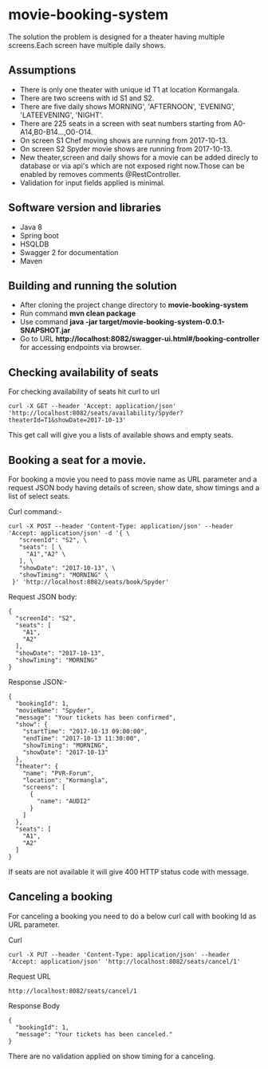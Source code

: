 # movie-booking-system

The solution the problem is designed for a theater having multiple screens.Each screen have multiple daily shows.

## Assumptions 
* There is only one theater with unique id T1 at location Kormangala.
* There are two screens with id S1 and S2.
* There are five daily shows MORNING', 'AFTERNOON', 'EVENING', 'LATEEVENING', 'NIGHT'.
* There are 225 seats in a screen with seat numbers starting from A0-A14,B0-B14...,O0-O14.
* On screen S1 Chef moving shows are running from 2017-10-13.
* On screen S2 Spyder movie shows are running from 2017-10-13.
* New theater,screen and daily shows for a movie can be added direcly to database or via api's which are not exposed right now.Those can be enabled by removes  comments @RestController.
* Validation for input fields applied is minimal.


## Software version and libraries 
* Java 8
* Spring boot
* HSQLDB
* Swagger 2 for documentation 
* Maven

## Building and running the solution  
* After cloning the project change  directory to **movie-booking-system**
* Run command **mvn clean package**
* Use command **java -jar target/movie-booking-system-0.0.1-SNAPSHOT.jar**
* Go to URL **http://localhost:8082/swagger-ui.html#/booking-controller** for accessing endpoints via browser.

## Checking availability of seats ##

For checking availability  of seats hit curl to url 

	curl -X GET --header 'Accept: application/json' 'http://localhost:8082/seats/availability/Spyder?theaterId=T1&showDate=2017-10-13'

This get call will give you a lists of available shows and empty seats.

## Booking a seat for a movie.

For booking a movie you need to pass movie name as URL parameter and a request JSON body having details of screen,
show date, show timings and a list of select seats.

Curl command:-

	curl -X POST --header 'Content-Type: application/json' --header 'Accept: application/json' -d '{ \ 
	   "screenId": "S2", \ 
	   "seats": [ \ 
	     "A1","A2" \ 
	   ], \ 
	   "showDate": "2017-10-13", \ 
	   "showTiming": "MORNING" \ 
	 }' 'http://localhost:8082/seats/book/Spyder'




Request JSON body:

	{
	  "screenId": "S2",
	  "seats": [
	    "A1",
	    "A2"
	  ],
	  "showDate": "2017-10-13",
	  "showTiming": "MORNING"
	}

Response JSON:-

	{
	  "bookingId": 1,
	  "movieName": "Spyder",
	  "message": "Your tickets has been confirmed",
	  "show": {
	    "startTime": "2017-10-13 09:00:00",
	    "endTime": "2017-10-13 11:30:00",
	    "showTiming": "MORNING",
	    "showDate": "2017-10-13"
	  },
	  "theater": {
	    "name": "PVR-Forum",
	    "location": "Kormangla",
	    "screens": [
	      {
	        "name": "AUDI2"
	      }
	    ]
	  },
	  "seats": [
	    "A1",
	    "A2"
	  ]
	}

If seats are not available  it will give 400 HTTP status code with message.

## Canceling a booking

For canceling a booking you need to do a below curl call with booking Id as URL parameter.

Curl

	curl -X PUT --header 'Content-Type: application/json' --header 'Accept: application/json' 'http://localhost:8082/seats/cancel/1'

Request URL

	http://localhost:8082/seats/cancel/1

Response Body

	{
	  "bookingId": 1,
	  "message": "Your tickets has been canceled."
	} 

There are no validation applied on show timing for a canceling.
